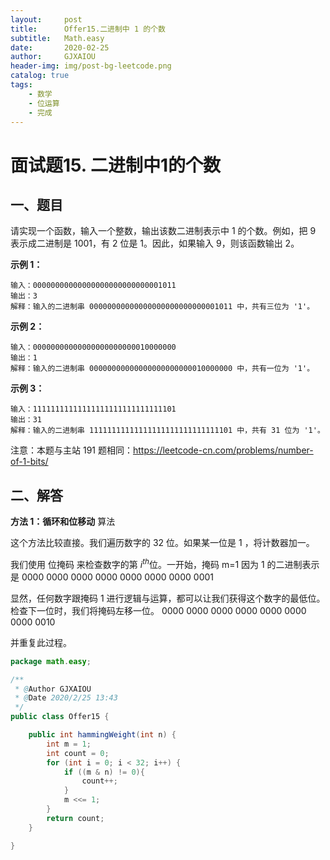 ```yaml
---
layout:     post
title:      Offer15.二进制中 1 的个数
subtitle:   Math.easy
date:       2020-02-25
author:     GJXAIOU
header-img: img/post-bg-leetcode.png
catalog: true
tags:
    - 数学
    - 位运算
	- 完成
---
```


# 面试题15. 二进制中1的个数

## 一、题目

请实现一个函数，输入一个整数，输出该数二进制表示中 1 的个数。例如，把 9 表示成二进制是 1001，有 2 位是 1。因此，如果输入 9，则该函数输出 2。

**示例 1：**

```
输入：00000000000000000000000000001011
输出：3
解释：输入的二进制串 00000000000000000000000000001011 中，共有三位为 '1'。
```

**示例 2：**

```
输入：00000000000000000000000010000000
输出：1
解释：输入的二进制串 00000000000000000000000010000000 中，共有一位为 '1'。
```

**示例 3：**

```
输入：11111111111111111111111111111101
输出：31
解释：输入的二进制串 11111111111111111111111111111101 中，共有 31 位为 '1'。
```

 

注意：本题与主站 191 题相同：https://leetcode-cn.com/problems/number-of-1-bits/



## 二、解答

**方法 1：循环和位移动**
算法

这个方法比较直接。我们遍历数字的 32 位。如果某一位是 1 ，将计数器加一。

我们使用 位掩码 来检查数字的第 $i^{th}$位。一开始，掩码 m=1 因为 1 的二进制表示是
0000 0000 0000 0000 0000 0000 0000 0001

显然，任何数字跟掩码 1 进行逻辑与运算，都可以让我们获得这个数字的最低位。检查下一位时，我们将掩码左移一位。
0000 0000 0000 0000 0000 0000 0000 0010

并重复此过程。

```java
package math.easy;

/**
 * @Author GJXAIOU
 * @Date 2020/2/25 13:43
 */
public class Offer15 {

    public int hammingWeight(int n) {
        int m = 1;
        int count = 0;
        for (int i = 0; i < 32; i++) {
            if ((m & n) != 0){
                count++;
            }
            m <<= 1;
        }
        return count;
    }

}

```

